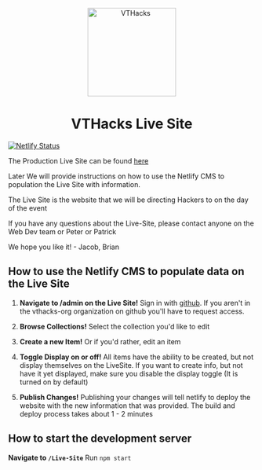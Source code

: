 <p align="center">
  <a href="https://vt-hacks-live-site.netlify.app/" target="_blank" >
    <img alt="VTHacks" src="https://vt-hacks-live-site.netlify.app/LogoFinal.svg" width="180" />
  </a>
</p>

<h1 align="center">
  VTHacks Live Site
</h1>

[![Netlify Status](https://api.netlify.com/api/v1/badges/6ad1a547-3547-42e1-81f7-ce957bb2c23e/deploy-status)](https://app.netlify.com/sites/vt-hacks-live-site/deploys)

The Production Live Site can be found [here](https://vt-hacks-live-site.netlify.app/)

Later We will provide instructions on how to use the Netlify CMS to population the Live Site with information.

The Live Site is the website that we will be directing Hackers to on the day of the event

If you have any questions about the Live-Site, please contact anyone on the Web Dev team or Peter or Patrick

We hope you like it! - Jacob, Brian

## How to use the Netlify CMS to populate data on the Live Site

1. **Navigate to /admin on the Live Site!**
   Sign in with [github](https://github.com). If you aren't in the vthacks-org organization on github you'll have to request access.

2. **Browse Collections!**
   Select the collection you'd like to edit

3. **Create a new Item!**
   Or if you'd rather, edit an item
4. **Toggle Display on or off!**
   All items have the ability to be created, but not display themselves on the LiveSite. If you want to create info, but not have it yet displayed, make sure you disable the display toggle (It is turned on by default)

5. **Publish Changes!**
   Publishing your changes will tell netlify to deploy the website with the new information that was provided. The build and deploy process takes about 1 - 2 minutes

## How to start the development server

**Navigate to `/Live-Site`** Run `npm start`
